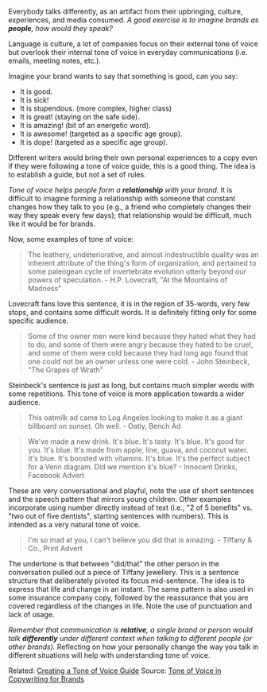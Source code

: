 Everybody talks differently, as an artifact from their upbringing, culture, experiences, and media consumed.  *A good exercise is to imagine brands as **people**, how would they speak?*

Language is culture, a lot of companies focus on their external tone of voice but overlook their internal tone of voice in everyday communications (i.e. emails, meeting notes, etc.).

Imagine your brand wants to say that something is good, can you say:
- It is good.
- It is sick!
- It is stupendous. (more complex, higher class)
- It is great! (staying on the safe side).
- It is amazing! (bit of an energetic word).
- It is awesome! (targeted as a specific age group).
- It is dope! (targeted as a specific age group).

Different writers would bring their own personal experiences to a copy even if they were following a tone of voice guide, this is a good thing. The idea is to establish a guide, but not a set of rules.

*Tone of voice helps people form a **relationship** with your brand.* It is difficult to imagine forming a relationship with someone that constant changes how they talk to you (e.g., a friend who completely changes their way they speak every few days); that relationship would be difficult, much like it would be for brands.

Now, some examples of tone of voice:

> The leathery, undeteriorative, and almost indestructible quality was an inherent attribute of the thing's form of organization, and pertained to some paleogean cycle of invertebrate evolution utterly beyond our powers of speculation. - H.P. Lovecraft, "At the Mountains of Madness"

Lovecraft fans love this sentence, it is in the region of 35-words, very few stops, and contains some difficult words. It is definitely fitting only for some specific audience.

> Some of the owner men were kind because they hated what they had to do, and some of them were angry because they hated to be cruel, and some of them were cold because they had long ago found that one could not be an owner unless one were cold. - John Steinbeck, "The Grapes of Wrath"

Steinbeck's sentence is just as long, but contains much simpler words with some repetitions. This tone of voice is more application towards a wider audience.

> This oatmilk ad came to Log Angeles looking to make it as a giant billboard on sunset. Oh well. - Oatly, Bench Ad

> We've made a new drink. It's blue. It's tasty. It's blue. It's good for you. It's blue. It's made from apple, line, guava, and coconut water. It's blue. It's boosted with vitamins. It's blue. It's the perfect subject for a Venn diagram. Did we mention it's blue? - Innocent Drinks, Facebook Advert

These are very conversational and playful, note the use of short sentences and the speech pattern that mirrors young children. Other examples incorporate using number directly instead of text (i.e., "2 of 5 benefits" vs. "two out of five dentists", starting sentences with numbers). This is intended as a very natural tone of voice.

> I'm so mad at you, I can't believe you did that is amazing. - Tiffany & Co., Print Advert

The undertone is that between "did/that" the other person in the conversation pulled out a piece of Tiffany jewellery. This is a sentence structure that deliberately pivoted its focus mid-sentence. The idea is to express that life and change in an instant. The same pattern is also used in some insurance company copy, followed by the reassurance that you are covered regardless of the changes in life. Note the use of punctuation and lack of usage.

*Remember that communication is **relative**, a single brand or person would talk **differently** under different context when talking to different people (or other brands).* Reflecting on how your personally change the way you talk in different situations will help with understanding tone of voice.

Related: [Creating a Tone of Voice Guide](Creating%20a%20Tone%20of%20Voice%20Guide.md)
Source: [Tone of Voice in Copywriting for Brands](https://www.domestika.org/en/courses/3681-tone-of-voice-in-copywriting-for-brands)